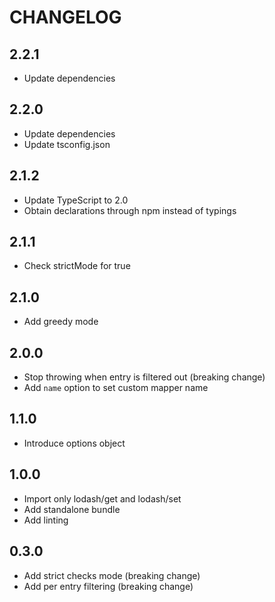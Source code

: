 # CHANGELOG

## 2.2.1

* Update dependencies

## 2.2.0

* Update dependencies
* Update tsconfig.json

## 2.1.2

* Update TypeScript to 2.0
* Obtain declarations through npm instead of typings

## 2.1.1

* Check strictMode for true

## 2.1.0

* Add greedy mode

## 2.0.0

*  Stop throwing when entry is filtered out (breaking change)
*  Add `name` option to set custom mapper name

## 1.1.0

* Introduce options object

## 1.0.0

* Import only lodash/get and lodash/set
* Add standalone bundle
* Add linting

## 0.3.0

* Add strict checks mode (breaking change)
* Add per entry filtering (breaking change)
